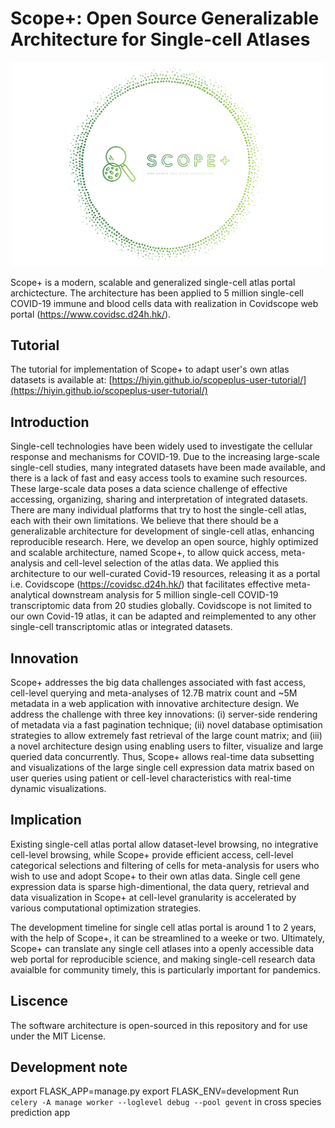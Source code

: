 # Scope+: Open Source Generalizable Architecture for Single-cell Atlases

<p align="center">
  <img width="500"  src="/screenshots/Logo_gradient.png">
</p>

Scope+ is a modern, scalable and generalized single-cell atlas portal archictecture. The architecture has been applied to 5 million single-cell COVID-19 immune and blood cells data with realization in Covidscope web portal (https://www.covidsc.d24h.hk/). 

## Tutorial
The tutorial for implementation of Scope+ to adapt user's own atlas datasets is available at: [https://hiyin.github.io/scopeplus-user-tutorial/](https://hiyin.github.io/scopeplus-user-tutorial/)

## Introduction
Single-cell technologies have been widely used to investigate the cellular response and mechanisms for COVID-19. Due to the increasing large-scale single-cell studies, many integrated datasets have been made available, and there is a lack of fast and easy access tools to examine such resources. These large-scale data poses a data science challenge of effective accessing, organizing, sharing and interpretation of integrated datasets. There are many individual platforms that try to host the single-cell atlas, each with their own limitations. We believe that there should be a generalizable architecture for development of single-cell atlas, enhancing reproducible research.  Here, we develop an open source, highly optimized and scalable architecture, named Scope+, to allow quick access, meta-analysis and cell-level selection of the atlas data. We applied this architecture to our well-curated Covid-19 resources, releasing it as a portal i.e. Covidscope (https://covidsc.d24h.hk/) that facilitates effective meta-analytical downstream analysis for 5 million single-cell COVID-19 transcriptomic data from 20 studies globally. Covidscope is not limited to our own Covid-19 atlas, it can be adapted and reimplemented to any other single-cell transcriptomic atlas or integrated datasets.  

## Innovation
Scope+ addresses the big data challenges associated with fast access, cell-level querying and meta-analyses of 12.7B matrix count and ~5M metadata in a web application with innovative architecture design. We address the challenge   with three key innovations: (i) server-side rendering of metadata via a fast pagination technique; (ii) novel database optimisation strategies to allow extremely fast retrieval of the large count matrix; and (iii) a novel architecture design using enabling users to filter, visualize and large queried data concurrently. Thus, Scope+
allows real-time data subsetting and visualizations of the large single cell expression data matrix based on user queries using patient or cell-level characteristics with real-time dynamic visualizations. 

## Implication
Existing single-cell atlas portal allow dataset-level browsing, no integrative cell-level browsing, while Scope+ provide efficient access, cell-level categorical selections and filtering of cells for meta-analysis for users who wish to use and adopt Scope+ to their own atlas data. Single cell gene expression data is sparse high-dimentional, the data query, retrieval and data visualization in Scope+ at cell-level granularity is accelerated by various computational optimization strategies. 

The development timeline for single cell atlas portal is around 1 to 2 years, with the help of Scope+, it can be streamlined to a weeke or two. Ultimately, Scope+ can translate any single cell atlases into a openly accessible data web portal for reproducible science, and making single-cell research data avaialble for community timely, this is particularly important for pandemics. 

## Liscence
The software architecture is open-sourced in this repository and for use under the MIT License.

## Development note
export FLASK_APP=manage.py
export FLASK_ENV=development
Run `celery -A manage worker --loglevel debug --pool gevent` in cross species prediction app


